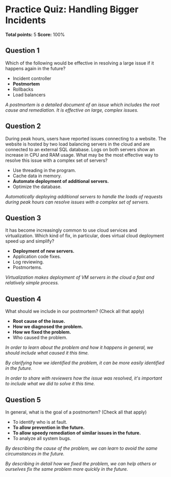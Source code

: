# Practice Quiz: Handling Bigger Incidents
**Total points:** 5 
**Score:** 100%

## Question 1
Which of the following would be effective in resolving a large issue if it happens again in the future?

- Incident controller
- **Postmortem**
- Rollbacks
- Load balancers

*A postmortem is a detailed document of an issue which includes the root cause and remediation. It is effective on large, complex issues.*

## Question 2
During peak hours, users have reported issues connecting to a website. The website is hosted by two load balancing servers in the cloud and are connected to an external SQL database. Logs on both servers show an increase in CPU and RAM usage. What may be the most effective way to resolve this issue with a complex set of servers?

- Use threading in the program.
- Cache data in memory.
- **Automate deployment of additional servers.**
- Optimize the database.

*Automatically deploying additional servers to handle the loads of requests during peak hours can resolve issues with a complex set of servers.*

## Question 3
It has become increasingly common to use cloud services and virtualization. Which kind of fix, in particular, does virtual cloud deployment speed up and simplify?

- **Deployment of new servers.**
- Application code fixes.
- Log reviewing.
- Postmortems.

*Virtualization makes deployment of VM servers in the cloud a fast and relatively simple process.*

## Question 4
What should we include in our postmortem? (Check all that apply)

- **Root cause of the issue.**
- **How we diagnosed the problem.**
- **How we fixed the problem.**
- Who caused the problem.

*In order to learn about the problem and how it happens in general, we should include what caused it this time.*

*By clarifying how we identified the problem, it can be more easily identified in the future.*

*In order to share with reviewers how the issue was resolved, it's important to include what we did to solve it this time.*

## Question 5
In general, what is the goal of a postmortem? (Check all that apply)

- To identify who is at fault.
- **To allow prevention in the future.**
- **To allow speedy remediation of similar issues in the future.**
- To analyze all system bugs.

*By describing the cause of the problem, we can learn to avoid the same circumstances in the future.*

*By describing in detail how we fixed the problem, we can help others or ourselves fix the same problem more quickly in the future.*